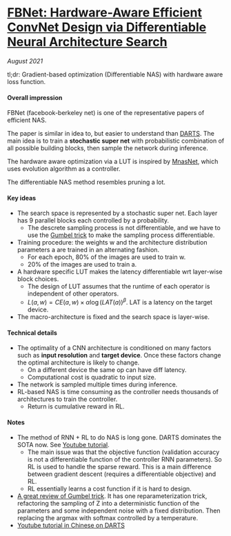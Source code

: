 # [FBNet: Hardware-Aware Efficient ConvNet Design via Differentiable Neural Architecture Search](https://arxiv.org/abs/1812.03443)

_August 2021_

tl;dr: Gradient-based optimization (Differentiable NAS) with hardware aware loss function.

#### Overall impression
FBNet (facebook-berkeley net) is one of the representative papers of efficient NAS. 

The paper is similar in idea to, but easier to understand than [DARTS](darts.md). The main idea is to train a **stochastic super net** with probabilistic combination of all possible building blocks, then sample the network during inference. 

The hardware aware optimization via a LUT is inspired by [MnasNet](mnasnet.md), which uses evolution algorithm as a controller. 

The differentiable NAS method resembles pruning a lot.

#### Key ideas
- The search space is represented by a stochastic super net. Each layer has 9 parallel blocks each controlled by a probability. 
	- The descrete sampling process is not differentiable, and we have to use the [Gumbel trick](https://towardsdatascience.com/what-is-gumbel-softmax-7f6d9cdcb90e) to make the sampling process differentiable.
- Training procedure: the weights w and the architecture distribution parameters a are trained in an alternating fashion.
	- For each epoch, 80% of the images are used to train w.
	- 20% of the images are used to train a.
- A hardware specific LUT makes the latency differentiable wrt layer-wise block choices.
	- The design of LUT assumes that the runtime of each operator is independent of other operators. 
	- $L(a, w) = CE(a, w) \times \alpha \log(LAT(a))^\beta$. LAT is a latency on the target device. 
- The macro-architecture is fixed and the search space is layer-wise.

#### Technical details
- The optimality of a CNN architecture is conditioned on many factors such as **input resolution** and **target device**. Once these factors change the optimal architecture is likely to change. 
	- On a different device the same op can have diff latency. 
	- Computational cost is quadratic to input size.
- The network is sampled multiple times during inference. 
- RL-based NAS is time consuming as the controller needs thousands of architectures to train the controller. 
	- Return is cumulative reward in RL.

#### Notes
- The method of RNN + RL to do NAS is long gone. DARTS dominates the SOTA now. See [Youtube tutorial](https://www.youtube.com/watch?v=AmitvRzmvv0).
	- The main issue was that the objective function (validation accuracy is not a differentiable function of the controller RNN parameters). So RL is used to handle the sparse reward. This is a main difference between gradient descent (requires a differentiable objective) and RL.
	- RL essentially learns a cost function if it is hard to design.
- [A great review of Gumbel trick](https://towardsdatascience.com/what-is-gumbel-softmax-7f6d9cdcb90e). It has one reparameterization trick, refactoring the sampling of Z into a deterministic function of the parameters and some independent noise with a fixed distribution. Then replacing the argmax with softmax controlled by a temperature.
- [Youtube tutorial in Chinese on DARTS](https://www.youtube.com/watch?v=D9m9-CXw_HY)

